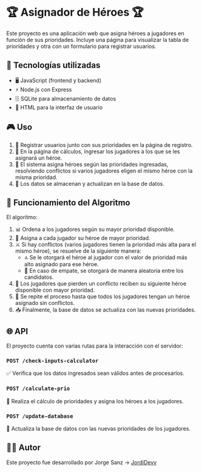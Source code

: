 # 🏆 Asignador de Héroes 🏆

Este proyecto es una aplicación web que asigna héroes a jugadores en función de sus prioridades. Incluye una página para visualizar la tabla de prioridades y otra con un formulario para registrar usuarios.

## 🚀 Tecnologías utilizadas

- 🖥️ JavaScript (frontend y backend)
- ⚡ Node.js con Express
- 🗄️ SQLite para almacenamiento de datos
- 🎨 HTML para la interfaz de usuario

## 🎮 Uso

1. 📝 Registrar usuarios junto con sus prioridades en la página de registro.
2. 🔢 En la página de cálculos, ingresar los jugadores a los que se les asignará un héroe.
3. 🎯 El sistema asigna héroes según las prioridades ingresadas, resolviendo conflictos si varios jugadores eligen el mismo héroe con la misma prioridad.
4. 💾 Los datos se almacenan y actualizan en la base de datos.

## 🧠 Funcionamiento del Algoritmo

El algoritmo:
1. 📊 Ordena a los jugadores según su mayor prioridad disponible.
2. 🏅 Asigna a cada jugador su héroe de mayor prioridad.
3. ⚔️ Si hay conflictos (varios jugadores tienen la prioridad más alta para el mismo héroe), se resuelve de la siguiente manera:
   - 🔝 Se le otorgará el héroe al jugador con el valor de prioridad más alto asignado para ese héroe.
   - 🎲 En caso de empate, se otorgará de manera aleatoria entre los candidatos.
4. 🔄 Los jugadores que pierden un conflicto reciben su siguiente héroe disponible con mayor prioridad.
5. 🔁 Se repite el proceso hasta que todos los jugadores tengan un héroe asignado sin conflictos.
6. 📥 Finalmente, la base de datos se actualiza con las nuevas prioridades.

## 🌐 API

El proyecto cuenta con varias rutas para la interacción con el servidor:

### `POST /check-inputs-calculator`
✅ Verifica que los datos ingresados sean válidos antes de procesarlos.

### `POST /calculate-prio`
🔢 Realiza el cálculo de prioridades y asigna los héroes a los jugadores.

### `POST /update-database`
💾 Actualiza la base de datos con las nuevas prioridades de los jugadores.

## 👨‍💻 Autor
Este proyecto fue desarrollado por Jorge Sanz -> [JordiDevv](https://github.com/JordiDevv.com)

